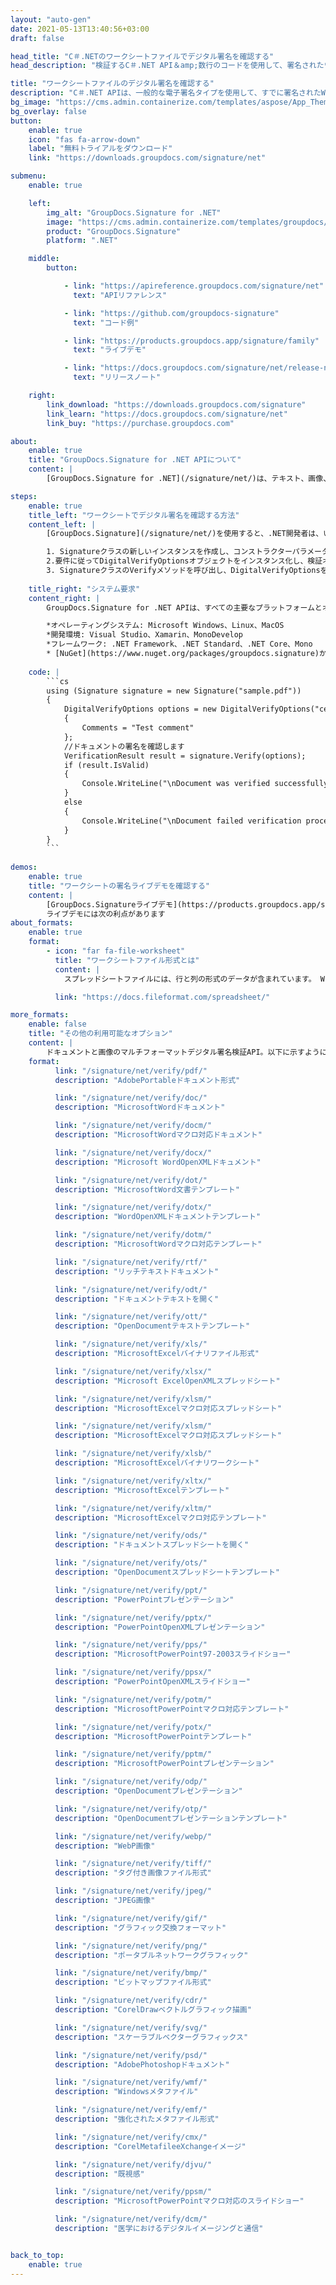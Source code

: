 ```yaml
---
layout: "auto-gen"
date: 2021-05-13T13:40:56+03:00
draft: false

head_title: "C＃.NETのワークシートファイルでデジタル署名を確認する"
head_description: "検証するC＃.NET API＆amp;数行のコードを使用して、署名されたワークシートファイル、その他の画像、およびドキュメントファイル形式のデジタル署名を検証します."

title: "ワークシートファイルのデジタル署名を確認する"
description: "C＃.NET APIは、一般的な電子署名タイプを使用して、すでに署名されたWORKSHEETファイルのデジタル署名を検証します。数行のコードを追加して、ドキュメント内の電子署名プロパティを操作します."
bg_image: "https://cms.admin.containerize.com/templates/aspose/App_Themes/V3/images/bg/header1.png"
bg_overlay: false
button:
    enable: true
    icon: "fas fa-arrow-down"
    label: "無料トライアルをダウンロード"
    link: "https://downloads.groupdocs.com/signature/net"

submenu:
    enable: true

    left:
        img_alt: "GroupDocs.Signature for .NET"
        image: "https://cms.admin.containerize.com/templates/groupdocs/images/product-logos/90x90-noborder/groupdocs-signature-net.png"
        product: "GroupDocs.Signature"
        platform: ".NET"

    middle:
        button:

            - link: "https://apireference.groupdocs.com/signature/net"
              text: "APIリファレンス"

            - link: "https://github.com/groupdocs-signature"
              text: "コード例"

            - link: "https://products.groupdocs.app/signature/family"
              text: "ライブデモ"

            - link: "https://docs.groupdocs.com/signature/net/release-notes"
              text: "リリースノート"

    right:
        link_download: "https://downloads.groupdocs.com/signature"
        link_learn: "https://docs.groupdocs.com/signature/net"
        link_buy: "https://purchase.groupdocs.com"

about:
    enable: true
    title: "GroupDocs.Signature for .NET APIについて"
    content: |
        [GroupDocs.Signature for .NET](/signature/net/)は、テキスト、画像、バーコード、スタンプ、フォームフィールド、QRコード、メタデータなどのさまざまな署名タイプを使用してデジタルドキュメントに電子署名する高度な.NETAPIです。ユーザーは、PDF、Microsoft Word、Excelワークシート、PowerPointプレゼンテーション、Adobe Photoshop、メタファイル、および画像ファイル形式内のデジタル署名をロード、編集、検証、保存、削除、プレビュー、および検索でき、必要に応じて署名プロパティをカスタマイズするための追加サポートがあります。

steps:
    enable: true
    title_left: "ワークシートでデジタル署名を確認する方法"
    content_left: |
        [GroupDocs.Signature](/signature/net/)を使用すると、.NET開発者は、いくつかの簡単な手順を実装することで、アプリケーション内からWORKSHEETファイルのデジタル署名を簡単に確認できます。

        1. Signatureクラスの新しいインスタンスを作成し、コンストラクターパラメーターとしてソースドキュメントパスを渡します。
        2.要件に従ってDigitalVerifyOptionsオブジェクトをインスタンス化し、検証オプションを指定します。
        3. SignatureクラスのVerifyメソッドを呼び出し、DigitalVerifyOptionsを渡します。
        
    title_right: "システム要求"
    content_right: |
        GroupDocs.Signature for .NET APIは、すべての主要なプラットフォームとオペレーティングシステムでサポートされています。以下のコードを実行する前に、システムに次の前提条件がインストールされていることを確認してください。

        *オペレーティングシステム: Microsoft Windows、Linux、MacOS
        *開発環境: Visual Studio、Xamarin、MonoDevelop
        *フレームワーク: .NET Framework、.NET Standard、.NET Core、Mono
        * [NuGet](https://www.nuget.org/packages/groupdocs.signature)からGroupDocs.Signaturefor.NETの最新バージョンをダウンロードします
        
    code: |
        ```cs
        using (Signature signature = new Signature("sample.pdf"))
        {
            DigitalVerifyOptions options = new DigitalVerifyOptions("certificate.pfx")
            {
                Comments = "Test comment"
            };
            //ドキュメントの署名を確認します
            VerificationResult result = signature.Verify(options);
            if (result.IsValid)
            {
                Console.WriteLine("\nDocument was verified successfully!");
            }
            else
            {
                Console.WriteLine("\nDocument failed verification process.");
            }
        }
        ```
        
demos:
    enable: true
    title: "ワークシートの署名ライブデモを確認する"
    content: |
        [GroupDocs.Signatureライブデモ](https://products.groupdocs.app/signature/family)サイトにアクセスして、今すぐWORKSHEETファイルの電子署名を追加してください。
        ライブデモには次の利点があります
about_formats:
    enable: true
    format:
        - icon: "far fa-file-worksheet"
          title: "ワークシートファイル形式とは"
          content: |
            スプレッドシートファイルには、行と列の形式のデータが含まれています。 WindowsとMacOSオペレーティングシステムの両方で利用できるようになったMicrosoftExcelなどのスプレッドシートソフトウェアアプリケーションを使用して、このようなファイルを開いたり、表示したり、編集したりできます。同様に、Googleスプレッドシートは、どのWebブラウザからでも機能する無料のオンラインスプレッドシート作成および編集ツールです。スプレッドシートファイルは、いくつかの異なるファイル形式で保存でき、それぞれが一意の表現のために異なるファイル拡張子を持っています。データは、テキスト文字列、数値、日付、通貨などのプレーンな形式で、または参照されるセルの値が変更されたときにセルの値を変更する数式として、セルに格納されます。一般的なスプレッドシートのファイル拡張子とそのファイル形式には、XLSX（Microsoft Excel Open XML Spreadsheet）、ODS（OpenDocument Spreadsheet）、XLS（Microsoft Excel Binary File Format）が含まれます。ワークシートファイル形式の詳細

          link: "https://docs.fileformat.com/spreadsheet/"

more_formats:
    enable: false
    title: "その他の利用可能なオプション"
    content: |
        ドキュメントと画像のマルチフォーマットデジタル署名検証API。以下に示すように、一般的なファイル形式のいくつかからの署名を確認します。
    format: 
          link: "/signature/net/verify/pdf/"
          description: "AdobePortableドキュメント形式"

          link: "/signature/net/verify/doc/"
          description: "MicrosoftWordドキュメント"

          link: "/signature/net/verify/docm/"
          description: "MicrosoftWordマクロ対応ドキュメント"

          link: "/signature/net/verify/docx/"
          description: "Microsoft WordOpenXMLドキュメント"

          link: "/signature/net/verify/dot/"
          description: "MicrosoftWord文書テンプレート"

          link: "/signature/net/verify/dotx/"
          description: "WordOpenXMLドキュメントテンプレート"

          link: "/signature/net/verify/dotm/"
          description: "MicrosoftWordマクロ対応テンプレート"

          link: "/signature/net/verify/rtf/"
          description: "リッチテキストドキュメント"

          link: "/signature/net/verify/odt/"
          description: "ドキュメントテキストを開く"

          link: "/signature/net/verify/ott/"
          description: "OpenDocumentテキストテンプレート"

          link: "/signature/net/verify/xls/"
          description: "MicrosoftExcelバイナリファイル形式"

          link: "/signature/net/verify/xlsx/"
          description: "Microsoft ExcelOpenXMLスプレッドシート"

          link: "/signature/net/verify/xlsm/"
          description: "MicrosoftExcelマクロ対応スプレッドシート"

          link: "/signature/net/verify/xlsm/"
          description: "MicrosoftExcelマクロ対応スプレッドシート"

          link: "/signature/net/verify/xlsb/"
          description: "MicrosoftExcelバイナリワークシート"

          link: "/signature/net/verify/xltx/"
          description: "MicrosoftExcelテンプレート"

          link: "/signature/net/verify/xltm/"
          description: "MicrosoftExcelマクロ対応テンプレート"

          link: "/signature/net/verify/ods/"
          description: "ドキュメントスプレッドシートを開く"

          link: "/signature/net/verify/ots/"
          description: "OpenDocumentスプレッドシートテンプレート"

          link: "/signature/net/verify/ppt/"
          description: "PowerPointプレゼンテーション"

          link: "/signature/net/verify/pptx/"
          description: "PowerPointOpenXMLプレゼンテーション"

          link: "/signature/net/verify/pps/"
          description: "MicrosoftPowerPoint97-2003スライドショー"

          link: "/signature/net/verify/ppsx/"
          description: "PowerPointOpenXMLスライドショー"

          link: "/signature/net/verify/potm/"
          description: "MicrosoftPowerPointマクロ対応テンプレート"

          link: "/signature/net/verify/potx/"
          description: "MicrosoftPowerPointテンプレート"

          link: "/signature/net/verify/pptm/"
          description: "MicrosoftPowerPointプレゼンテーション"

          link: "/signature/net/verify/odp/"
          description: "OpenDocumentプレゼンテーション"

          link: "/signature/net/verify/otp/"
          description: "OpenDocumentプレゼンテーションテンプレート"

          link: "/signature/net/verify/webp/"
          description: "WebP画像"

          link: "/signature/net/verify/tiff/"
          description: "タグ付き画像ファイル形式"

          link: "/signature/net/verify/jpeg/"
          description: "JPEG画像"

          link: "/signature/net/verify/gif/"
          description: "グラフィック交換フォーマット"

          link: "/signature/net/verify/png/"
          description: "ポータブルネットワークグラフィック"

          link: "/signature/net/verify/bmp/"
          description: "ビットマップファイル形式"

          link: "/signature/net/verify/cdr/"
          description: "CorelDrawベクトルグラフィック描画"

          link: "/signature/net/verify/svg/"
          description: "スケーラブルベクターグラフィックス"

          link: "/signature/net/verify/psd/"
          description: "AdobePhotoshopドキュメント"

          link: "/signature/net/verify/wmf/"
          description: "Windowsメタファイル"

          link: "/signature/net/verify/emf/"
          description: "強化されたメタファイル形式"

          link: "/signature/net/verify/cmx/"
          description: "CorelMetafileeXchangeイメージ"

          link: "/signature/net/verify/djvu/"
          description: "既視感"

          link: "/signature/net/verify/ppsm/"
          description: "MicrosoftPowerPointマクロ対応のスライドショー"

          link: "/signature/net/verify/dcm/"
          description: "医学におけるデジタルイメージングと通信"


back_to_top:
    enable: true
---
```

